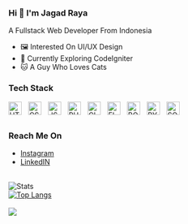 ### Hi 👋 I'm Jagad Raya
A Fullstack Web Developer From Indonesia<br>
- 🖼️ Interested On UI/UX Design<br>
- 📖 Currently Exploring CodeIgniter<br>
- 🐱 A Guy Who Loves Cats<br>

### Tech Stack

<img align="left" alt="HTML5" width="26px" src="https://cdn.jsdelivr.net/gh/devicons/devicon/icons/html5/html5-original.svg" style="padding-right:10px;" />
<img align="left" alt="CSS3" width="26px" src="https://cdn.jsdelivr.net/gh/devicons/devicon/icons/css3/css3-original.svg" style="padding-right:10px;" />
<img align="left" alt="JS" width="26px" src="https://cdn.jsdelivr.net/gh/devicons/devicon/icons/javascript/javascript-original.svg" style="padding-right:10px;" />
<img align="left" alt="PHP" width="26px" src="https://cdn.jsdelivr.net/gh/devicons/devicon/icons/php/php-original.svg" style="padding-right:10px;" />
<img align="left" alt="CI4" width="26px" src="https://cdn.jsdelivr.net/gh/devicons/devicon/icons/codeigniter/codeigniter-plain.svg" style="padding-right:10px;" />
<img align="left" alt="FLASK" width="26px" src="https://cdn.jsdelivr.net/gh/devicons/devicon/icons/flask/flask-original.svg" style="padding-right:10px;" />
<img align="left" alt="BOOTSTRAP" width="26px" src="https://cdn.jsdelivr.net/gh/devicons/devicon/icons/bootstrap/bootstrap-original.svg" style="padding-right:10px;" />
<img align="left" alt="PYTHON" width="26px" src="https://cdn.jsdelivr.net/gh/devicons/devicon/icons/python/python-original.svg" style="padding-right:10px;" />
<img align="left" alt="SQL" width="26px" src="https://cdn.jsdelivr.net/gh/devicons/devicon/icons/mysql/mysql-original.svg" style="padding-right:10px;" /><br><br>

### Reach Me On
- <a href="https://www.instagram.com/jagad.raya18/">Instagram</a><br>
- <a href="http://linkedin.com/in/jagadraya/">LinkedIN</a><br><br>

![Stats](https://github-readme-stats.vercel.app/api?username=ZenthicMC&show_icons=true&theme=nightowl)<br>
[![Top Langs](https://github-readme-stats.vercel.app/api/top-langs/?username=ZenthicMC&layout=compact&show_icons=true&theme=nightowl)](https://github.com/anuraghazra/github-readme-stats)
<br><br>
![](https://komarev.com/ghpvc/?username=ZenthicMC&color=green)



